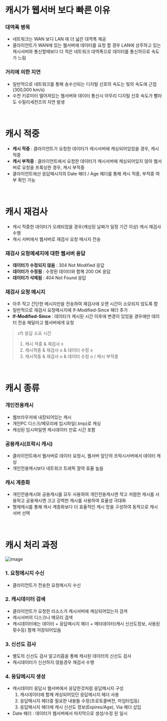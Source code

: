 # 캐시가 웹서버 보다 빠른 이유
### 대역폭 병목
* 네트워크는 WAN 보다 LAN 에 더 넓은 대역폭 제공
* 클라이언트가 WAN에 있는 웹서버에 데이터를 요청 할 경우 LAN에 상주하고 있는 캐시서버와 통신할때보다 더 적은 네트워크 대역폭으로 데이터를 통신하므로 속도가 느림

### 거리에 의한 지연
* 일반적으로 네트워크를 통해 송수신되는 디지털 신호의 속도는 빛의 속도에 근접(300,000 km/s)
* 수천 키로미터 떨어져있는 웹서버와 데이터 통신시 아무리 디지털 신호 속도가 빨라도 수밀리세컨즈의 지연 발생

<br>

# 캐시 적중
* **캐시 적중** : 클라이언트가 요청한 데이터가 캐시서버에 캐싱되어있었을 경우, 캐시 적중
* **캐시 부적중** : 클라이언트에서 요청한 데이터가 캐시서버에 캐싱되어있지 않아 웹서버로 요청을 프록싱한 경우, 캐시 부적중
* 클라이언트에선 응답메시지의 Date 헤더 / Age 헤더를 통해 캐시 적중, 부적중 여부 확인 가능

<br>

# 캐시 재검사
* 캐시 적중한 데이터가 오래되었을 경우(캐싱된 날짜가 일정 기간 이상) 캐시 재검사 수행
* 캐시 서버에서 웹서버로 재검사 요청 메시지 전송

### 재검사 요청메세지에 대한 웹서버 응답
* **데이터가 수정되지 않음** :  304 Not Modified 응답
* **데이터가 수정됨** : 수정된 데이터와 함꼐 200 OK 응답
* **데이터가 삭제됨** : 404 Not Found 응답

### 재검사 요청 메시지
* 아주 작고 간단한 메시지만을 전송하여 재검사에 오랜 시간이 소모되지 않도록 함
* 일반적으로 재검사 요청메시지에 If-Modified-Since 헤더 추가
* **If-Modified-Since** : 데이터가 캐시된 시간 이후에 변경이 있었을 경우에만 데이터 전송 해달라고 웹서버에게 요청

> cf) 응답 소요 시간
> 1. 캐시 적중 & 재검사 x
> 2. 캐시적중 & 재검사 o & 데이터 수정 x
> 3. 캐시적중 & 재검사 o & 데이터 수정 o / 캐시 부적중

<br>

# 캐시 종류
### 개인전용캐시
* 웹브라우저에 내장되어있는 캐시
* 개인PC 디스크/메모리에 임시파일(.tmp)로 캐싱
* 캐싱된 임시파일엔 캐시데이터 만료 시간 포함
### 공용캐시(프락시 캐시)
* 클라이언트에서 웹서버로 데이터 요청시, 웹서버 앞단의 프락시서버에서 데이터 캐싱
* 개인전용캐시보다 네트워크 트래픽 절약 효율 높음
### 캐시 계층화
* 개인전용캐시와 공용캐시를 모두 사용하여 개인전용캐시엔 작고 저렴한 캐시를 사용하고 공용캐시엔 크고 강력한 캐시를 사용하여 효율성 극대화
* 형제캐시를 통해 캐시 계층화보다 더 효율적인 캐시 망을 구성하여 동적으로 캐시 서버 선택

<br>

# 캐시 처리 과정
![image](https://media.oss.navercorp.com/user/13474/files/e75f1e00-8af2-11e9-9904-d56bac5fc3f0)

### 1. 요청메시지 수신
* 클라이언트가 전송한 요청메시지 수신

### 2. 캐시데이터 검색
* 클라이언트가 요청한 리소스가 캐시서버에 캐싱되어있는지 검색
* 캐시서버의 디스크나 메모리 검색
* 캐시데이터에는 데이터 + 응답메시지 헤더 + 메타데이터(캐시 신선도정보, 사용된 횟수등) 함께 저장되어있음

### 3. 신선도 검사
* 별도의 신선도 검사 알고리즘을 통해 캐시된 데이터의 신선도 검사
* 캐시데이터가 신선하지 않을경우 재검사 수행

### 4. 응답메시지 생성
* 캐시데이터 응답시 웹서버에서 응답한것처럼 응답메시지 구성
   1. 캐시데이터에 함께 캐싱되어있던 응답메시지 헤더 사용
   2. 응답메시지 헤더중 필요한 내용들 수정(프로토콜버전, 마임타입등)
   3. 응답메시지 헤더에 캐시 신선도 정보(Expires/Age), Via 헤더 삽입
* Date 헤더 : 데이터가 웹서버에서 마지막으로 생성/수정 된 일시
<!--stackedit_data:
eyJoaXN0b3J5IjpbNTc1NTgyNjY3XX0=
-->